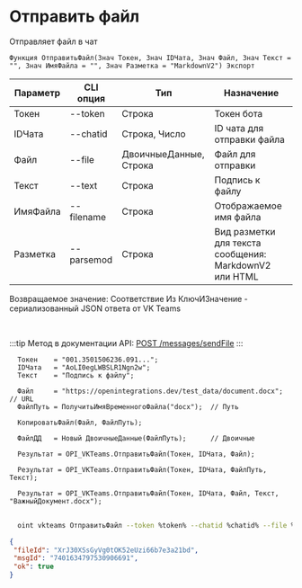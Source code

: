 ﻿---
sidebar_position: 2
---

# Отправить файл
 Отправляет файл в чат



`Функция ОтправитьФайл(Знач Токен, Знач IDЧата, Знач Файл, Знач Текст = "", Знач ИмяФайла = "", Знач Разметка = "MarkdownV2") Экспорт`

  | Параметр | CLI опция | Тип | Назначение |
  |-|-|-|-|
  | Токен | --token | Строка | Токен бота |
  | IDЧата | --chatid | Строка, Число | ID чата для отправки файла |
  | Файл | --file | ДвоичныеДанные, Строка | Файл для отправки |
  | Текст | --text | Строка | Подпись к файлу |
  | ИмяФайла | --filename | Строка | Отображаемое имя файла |
  | Разметка | --parsemod | Строка | Вид разметки для текста сообщения: MarkdownV2 или HTML |

  
  Возвращаемое значение:   Соответствие Из КлючИЗначение - сериализованный JSON ответа от VK Teams

<br/>

:::tip
Метод в документации API: [POST /messages/sendFile](https://teams.vk.com/botapi/#/messages/post_messages_sendFile)
:::
<br/>


```bsl title="Пример кода"
  Токен    = "001.3501506236.091...";
  IDЧата   = "AoLI0egLWBSLR1Ngn2w";
  Текст    = "Подпись к файлу";
  
  Файл     = "https://openintegrations.dev/test_data/document.docx";        // URL
  ФайлПуть = ПолучитьИмяВременногоФайла("docx");  // Путь
  
  КопироватьФайл(Файл, ФайлПуть);
  
  ФайлДД   = Новый ДвоичныеДанные(ФайлПуть);      // Двоичные
  
  Результат = OPI_VKTeams.ОтправитьФайл(Токен, IDЧата, Файл);
  
  Результат = OPI_VKTeams.ОтправитьФайл(Токен, IDЧата, ФайлПуть, Текст);
  
  Результат = OPI_VKTeams.ОтправитьФайл(Токен, IDЧата, Файл, Текст, "ВажныйДокумент.docx");
```



```sh title="Пример команды CLI"
    
  oint vkteams ОтправитьФайл --token %token% --chatid %chatid% --file %file% --text %text% --filename %filename% --parsemod %parsemod%

```

```json title="Результат"
{
 "fileId": "XrJ30XSsGyVg0tOK52eUzi66b7e3a21bd",
 "msgId": "7401634797530906691",
 "ok": true
}
```
